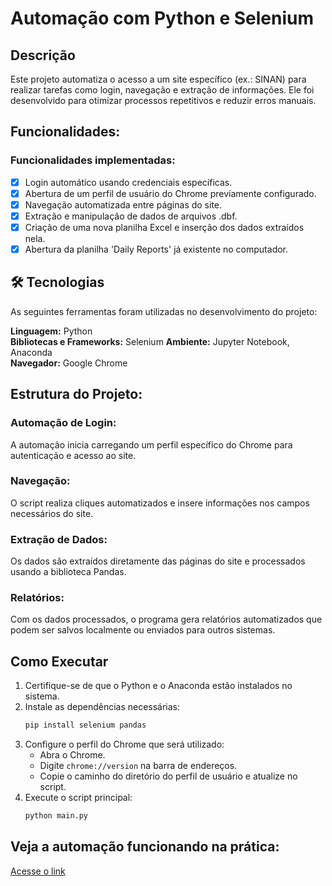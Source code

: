 # Automação com Python e Selenium  

## Descrição  
Este projeto automatiza o acesso a um site específico (ex.: SINAN) para realizar tarefas como login, navegação e extração de informações. Ele foi desenvolvido para otimizar processos repetitivos e reduzir erros manuais.  

## Funcionalidades:  

### Funcionalidades implementadas:  
- [x] Login automático usando credenciais específicas.  
- [x] Abertura de um perfil de usuário do Chrome previamente configurado.  
- [x] Navegação automatizada entre páginas do site.  
- [x] Extração e manipulação de dados de arquivos .dbf.
- [x] Criação de uma nova planilha Excel e inserção dos dados extraídos nela.
- [x] Abertura da planilha 'Daily Reports' já existente no computador.   

## 🛠 Tecnologias  
As seguintes ferramentas foram utilizadas no desenvolvimento do projeto:  

**Linguagem:** Python  
**Bibliotecas e Frameworks:** Selenium
**Ambiente:** Jupyter Notebook, Anaconda  
**Navegador:** Google Chrome  

## Estrutura do Projeto:  

### Automação de Login:  
A automação inicia carregando um perfil específico do Chrome para autenticação e acesso ao site.  

### Navegação:  
O script realiza cliques automatizados e insere informações nos campos necessários do site.  

### Extração de Dados:  
Os dados são extraídos diretamente das páginas do site e processados usando a biblioteca Pandas.  

### Relatórios:  
Com os dados processados, o programa gera relatórios automatizados que podem ser salvos localmente ou enviados para outros sistemas.  

## Como Executar  
1. Certifique-se de que o Python e o Anaconda estão instalados no sistema.  
2. Instale as dependências necessárias:  
   ```bash  
   pip install selenium pandas  
   ```  
3. Configure o perfil do Chrome que será utilizado:  
   - Abra o Chrome.  
   - Digite `chrome://version` na barra de endereços.  
   - Copie o caminho do diretório do perfil de usuário e atualize no script.  
4. Execute o script principal:  
   ```bash  
   python main.py  
   ```
## Veja a automação funcionando na prática:
[Acesse o link](https://drive.google.com/file/d/1ohVG0MiZkgCebL4HyFB8aL8ue2DtJO9S/view?usp=drive_link)

